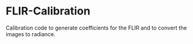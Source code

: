 # FLIR-Calibration
Calibration code to generate coefficients for the FLIR and to convert the images to radiance. 
